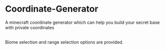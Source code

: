 # Coordinate-Generator
A minecraft coordinate generator which can help you build your secret base with private coordinates</br></br>

Biome selection and range selection options are provided.
